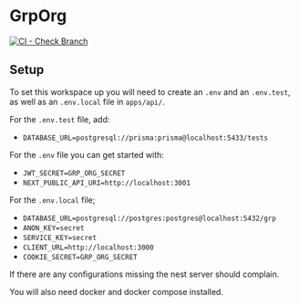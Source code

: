 # GrpOrg

[![CI - Check Branch](https://github.com/benediktms/hive-mind/actions/workflows/check-branch.yml/badge.svg?branch=main)](https://github.com/benediktms/hive-mind/actions/workflows/check-branch.yml)

## Setup

To set this workspace up you will need to create an `.env` and an `.env.test`, as well as an `.env.local` file in `apps/api/`.

For the `.env.test` file, add:

- `DATABASE_URL=postgresql://prisma:prisma@localhost:5433/tests`

For the `.env` file you can get started with:

- `JWT_SECRET=GRP_ORG_SECRET`
- `NEXT_PUBLIC_API_URI=http://localhost:3001`

For the `.env.local` file;

- `DATABASE_URL=postgresql://postgres:postgres@localhost:5432/grp`
- `ANON_KEY=secret`
- `SERVICE_KEY=secret`
- `CLIENT_URL=http://localhost:3000`
- `COOKIE_SECRET=GRP_ORG_SECRET`

If there are any configurations missing the nest server should complain.

You will also need docker and docker compose installed.

